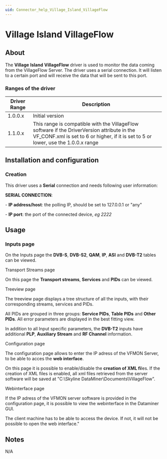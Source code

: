 ```yaml
---
uid: Connector_help_Village_Island_VillageFlow
---
```


# Village Island VillageFlow

## About

The **Village** **Island** **VillageFlow** driver is used to monitor the data coming from the VillageFlow Server. The driver uses a serial connection. It will listen to a certain port and will receive the data that will be sent to this port.

### Ranges of the driver

| **Driver Range** | **Description**                                                                                                                                                                   |
|------------------|-----------------------------------------------------------------------------------------------------------------------------------------------------------------------------------|
| 1.0.0.x          | Initial version                                                                                                                                                                   |
| 1.1.0.x          | This range is compatible with the VillageFlow software if the DriverVersion attribute in the VF_CONF.xml is set to 6 or higher, if it is set to 5 or lower, use the 1.0.0.x range |

## Installation and configuration

### Creation

This driver uses a **Serial** connection and needs following user information:

**SERIAL CONNECTION**:

\- **IP address/host**: the polling IP, should be set to 127.0.0.1 or "any"

\- **IP port**: the port of the connected device, *eg 2222*

## Usage

### Inputs page

On the Inputs page the **DVB-S**, **DVB-S2**, **QAM**, **IP**, **ASI** and **DVB-T2** tables can be viewed.

Transport Streams page

On this page the **Transport streams**, **Services** and **PIDs** can be viewed.

Treeview page

The treeview page displays a tree structure of all the inputs, with their corresponding streams, services and PIDs.

All PIDs are grouped in three groups: **Service PIDs**, **Table PIDs** and **Other PIDs**.
All error parameters are displayed in the best fitting view.

In addition to all Input specific parameters, the **DVB-T2** inputs have additional **PLP**, **Auxiliary Stream** and **RF Channel** information.

Configuration page

The configuration page allows to enter the IP adress of the VFMON Server, to be able to acces the **web interface**.

On this page it is possible to enable/disable the **creation of XML fi**les. If the creation of XML files is enabled, all xml files retrieved from the server software will be saved at "C:\Skyline DataMiner\Documents\VillageFlow".

Webinterface page

If the IP adress of the VFMON server software is provided in the configuration page, it is possible to view the webinterface in the Dataminer GUI.

The client machine has to be able to access the device. If not, it will not be possible to open the web interface."

## Notes

N/A
